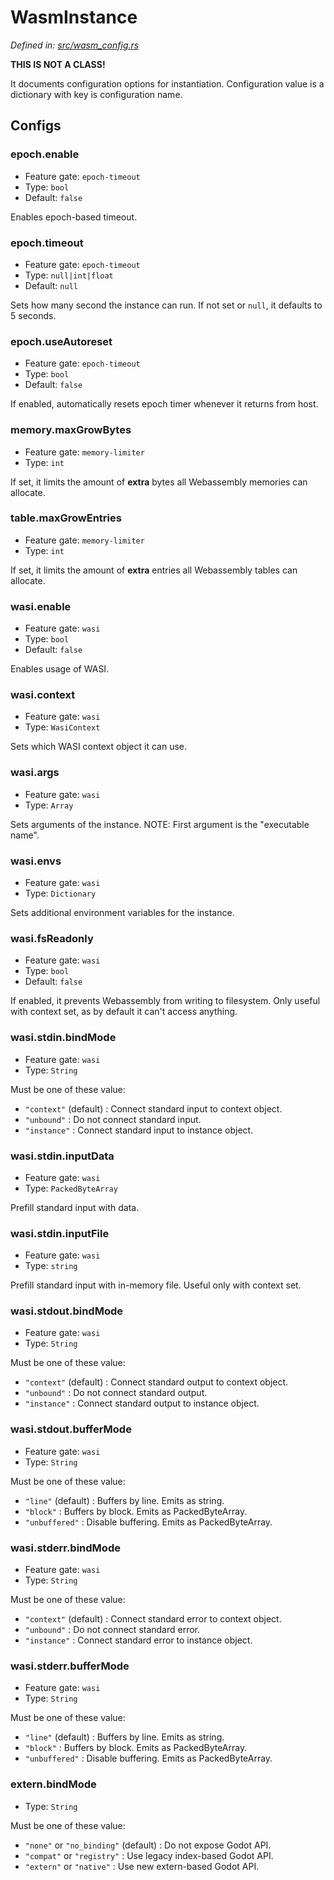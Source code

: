 # WasmInstance

_Defined in: [src/wasm_config.rs](../src/wasm_config.rs)_

**THIS IS NOT A CLASS!**

It documents configuration options for instantiation.
Configuration value is a dictionary with key is configuration name.

## Configs

### epoch.enable

* Feature gate: `epoch-timeout`
* Type: `bool`
* Default: `false`

Enables epoch-based timeout.

### epoch.timeout

* Feature gate: `epoch-timeout`
* Type: `null|int|float`
* Default: `null`

Sets how many second the instance can run.
If not set or `null`, it defaults to 5 seconds.

### epoch.useAutoreset

* Feature gate: `epoch-timeout`
* Type: `bool`
* Default: `false`

If enabled, automatically resets epoch timer whenever it returns from host.

### memory.maxGrowBytes

* Feature gate: `memory-limiter`
* Type: `int`

If set, it limits the amount of **extra** bytes all Webassembly memories can allocate.

### table.maxGrowEntries

* Feature gate: `memory-limiter`
* Type: `int`

If set, it limits the amount of **extra** entries all Webassembly tables can allocate.

### wasi.enable

* Feature gate: `wasi`
* Type: `bool`
* Default: `false`

Enables usage of WASI.

### wasi.context

* Feature gate: `wasi`
* Type: `WasiContext`

Sets which WASI context object it can use.

### wasi.args

* Feature gate: `wasi`
* Type: `Array`

Sets arguments of the instance.
NOTE: First argument is the "executable name".

### wasi.envs

* Feature gate: `wasi`
* Type: `Dictionary`

Sets additional environment variables for the instance.

### wasi.fsReadonly

* Feature gate: `wasi`
* Type: `bool`
* Default: `false`

If enabled, it prevents Webassembly from writing to filesystem.
Only useful with context set, as by default it can't access anything.

### wasi.stdin.bindMode

* Feature gate: `wasi`
* Type: `String`

Must be one of these value:
* `"context"` (default) : Connect standard input to context object.
* `"unbound"` : Do not connect standard input.
* `"instance"` : Connect standard input to instance object.

### wasi.stdin.inputData

* Feature gate: `wasi`
* Type: `PackedByteArray`

Prefill standard input with data.

### wasi.stdin.inputFile

* Feature gate: `wasi`
* Type: `string`

Prefill standard input with in-memory file.
Useful only with context set.

### wasi.stdout.bindMode

* Feature gate: `wasi`
* Type: `String`

Must be one of these value:
* `"context"` (default) : Connect standard output to context object.
* `"unbound"` : Do not connect standard output.
* `"instance"` : Connect standard output to instance object.

### wasi.stdout.bufferMode

* Feature gate: `wasi`
* Type: `String`

Must be one of these value:
* `"line"` (default) : Buffers by line. Emits as string.
* `"block"` : Buffers by block. Emits as PackedByteArray.
* `"unbuffered"` : Disable buffering. Emits as PackedByteArray.

### wasi.stderr.bindMode

* Feature gate: `wasi`
* Type: `String`

Must be one of these value:
* `"context"` (default) : Connect standard error to context object.
* `"unbound"` : Do not connect standard error.
* `"instance"` : Connect standard error to instance object.

### wasi.stderr.bufferMode

* Feature gate: `wasi`
* Type: `String`

Must be one of these value:
* `"line"` (default) : Buffers by line. Emits as string.
* `"block"` : Buffers by block. Emits as PackedByteArray.
* `"unbuffered"` : Disable buffering. Emits as PackedByteArray.

### extern.bindMode

* Type: `String`

Must be one of these value:
* `"none"` or `"no_binding"` (default) : Do not expose Godot API.
* `"compat"` or `"registry"` : Use legacy index-based Godot API.
* `"extern"` or `"native"` : Use new extern-based Godot API.
